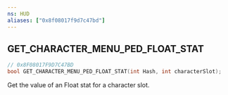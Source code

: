 ```yaml
---
ns: HUD
aliases: ["0x8f08017f9d7c47bd"]
---
```

## GET_CHARACTER_MENU_PED_FLOAT_STAT

```c
// 0x8F08017F9D7C47BD
bool GET_CHARACTER_MENU_PED_FLOAT_STAT(int Hash, int characterSlot);
```

Get the value of an Float stat for a character slot.

